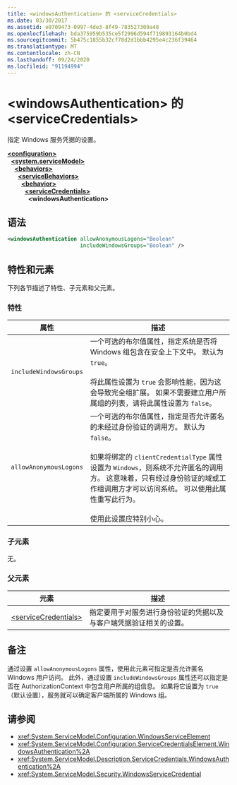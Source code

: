 ```yaml
---
title: <windowsAuthentication> 的 <serviceCredentials>
ms.date: 03/30/2017
ms.assetid: e0709473-0997-4de3-8f49-783527309a48
ms.openlocfilehash: bda375959b535ce5f2996d594f719893164b0bd4
ms.sourcegitcommit: 5b475c1855b32cf78d2d1bbb4295e4c236f39464
ms.translationtype: MT
ms.contentlocale: zh-CN
ms.lasthandoff: 09/24/2020
ms.locfileid: "91194994"
---
```

# <a name="windowsauthentication-of-servicecredentials"></a>\<windowsAuthentication> 的 \<serviceCredentials>

指定 Windows 服务凭据的设置。  
  
[**\<configuration>**](../configuration-element.md)\
&nbsp;&nbsp;[**\<system.serviceModel>**](system-servicemodel.md)\
&nbsp;&nbsp;&nbsp;&nbsp;[**\<behaviors>**](behaviors.md)\
&nbsp;&nbsp;&nbsp;&nbsp;&nbsp;&nbsp;[**\<serviceBehaviors>**](servicebehaviors.md)\
&nbsp;&nbsp;&nbsp;&nbsp;&nbsp;&nbsp;&nbsp;&nbsp;[**\<behavior>**](behavior-of-servicebehaviors.md)\
&nbsp;&nbsp;&nbsp;&nbsp;&nbsp;&nbsp;&nbsp;&nbsp;&nbsp;&nbsp;[**\<serviceCredentials>**](servicecredentials.md)\
&nbsp;&nbsp;&nbsp;&nbsp;&nbsp;&nbsp;&nbsp;&nbsp;&nbsp;&nbsp;&nbsp;&nbsp;**\<windowsAuthentication>**  
  
## <a name="syntax"></a>语法  
  
```xml  
<windowsAuthentication allowAnonymousLogons="Boolean"
                       includeWindowsGroups="Boolean" />
```  
  
## <a name="attributes-and-elements"></a>特性和元素  

 下列各节描述了特性、子元素和父元素。  
  
### <a name="attributes"></a>特性  
  
|属性|描述|  
|---------------|-----------------|  
|`includeWindowsGroups`|一个可选的布尔值属性，指定系统是否将 Windows 组包含在安全上下文中。 默认为 `true`。<br /><br /> 将此属性设置为 `true` 会影响性能，因为这会导致完全组扩展。 如果不需要建立用户所属组的列表，请将此属性设置为 `false`。|  
|`allowAnonymousLogons`|一个可选的布尔值属性，指定是否允许匿名的未经过身份验证的调用方。 默认为 `false`。<br /><br /> 如果将绑定的 `clientCredentialType` 属性设置为 `Windows`，则系统不允许匿名的调用方。 这意味着，只有经过身份验证的域或工作组调用方才可以访问系统。 可以使用此属性重写此行为。<br /><br /> 使用此设置应特别小心。|  
  
### <a name="child-elements"></a>子元素  

 无。  
  
### <a name="parent-elements"></a>父元素  
  
|元素|描述|  
|-------------|-----------------|  
|[\<serviceCredentials>](servicecredentials.md)|指定要用于对服务进行身份验证的凭据以及与客户端凭据验证相关的设置。|  
  
## <a name="remarks"></a>备注  

 通过设置 `allowAnonymousLogons` 属性，使用此元素可指定是否允许匿名 Windows 用户访问。 此外，通过设置 `includeWindowsGroups` 属性还可以指定是否在 AuthorizationContext 中包含用户所属的组信息。 如果将它设置为 `true`（默认设置），服务就可以确定客户端所属的 Windows 组。  
  
## <a name="see-also"></a>请参阅

- <xref:System.ServiceModel.Configuration.WindowsServiceElement>
- <xref:System.ServiceModel.Configuration.ServiceCredentialsElement.WindowsAuthentication%2A>
- <xref:System.ServiceModel.Description.ServiceCredentials.WindowsAuthentication%2A>
- <xref:System.ServiceModel.Security.WindowsServiceCredential>
